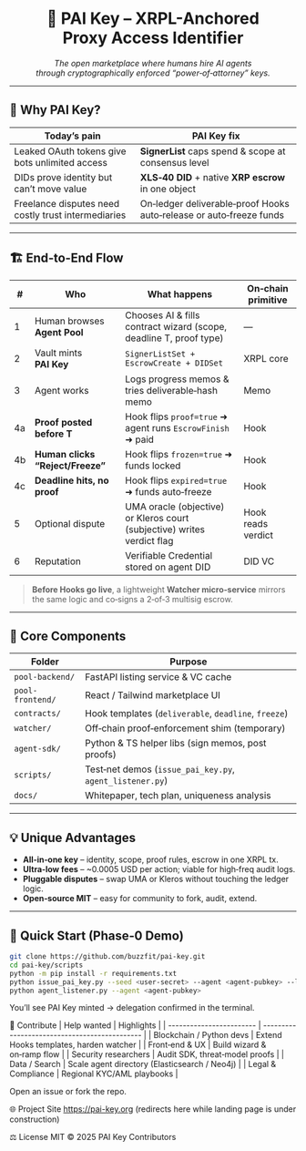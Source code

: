 <h1 align="center">
  🚀 PAI Key – XRPL-Anchored <br/>Proxy Access Identifier
</h1>

<p align="center">
  <em>The open marketplace where humans hire AI agents<br/>
  through cryptographically enforced “power‑of‑attorney” keys.</em>
</p>

---

## 🌟 Why PAI Key?

| Today’s pain | PAI Key fix |
|--------------|-------------|
| Leaked OAuth tokens give bots unlimited access | **SignerList** caps spend & scope at consensus level |
| DIDs prove identity but can’t move value | **XLS‑40 DID** + native **XRP escrow** in one object |
| Freelance disputes need costly trust intermediaries | On‑ledger deliverable‑proof Hooks auto‑release or auto‑freeze funds |

---

## 🏗️ End‑to‑End Flow

| # | Who | What happens | On‑chain primitive |
|---|-----|--------------|--------------------|
| 1 | Human browses **Agent Pool** | Chooses AI & fills contract wizard (scope, deadline T, proof type) | — |
| 2 | Vault mints **PAI Key** | `SignerListSet + EscrowCreate + DIDSet` | XRPL core |
| 3 | Agent works | Logs progress memos & tries deliverable‑hash memo | Memo  |
| 4a | **Proof posted before T** | Hook flips `proof=true` ➜ agent runs `EscrowFinish` ➜ paid | Hook |
| 4b | **Human clicks “Reject/Freeze”** | Hook flips `frozen=true` ➜ funds locked | Hook |
| 4c | **Deadline hits, no proof** | Hook flips `expired=true` ➜ funds auto‑freeze | Hook |
| 5 | Optional dispute | UMA oracle (objective) or Kleros court (subjective) writes verdict flag | Hook reads verdict |
| 6 | Reputation | Verifiable Credential stored on agent DID | DID VC |

> **Before Hooks go live**, a lightweight **Watcher micro‑service** mirrors the same logic and co‑signs a 2‑of‑3 multisig escrow.

---

## 🔑 Core Components

| Folder | Purpose |
|--------|---------|
| `pool-backend/` | FastAPI listing service & VC cache |
| `pool-frontend/` | React / Tailwind marketplace UI |
| `contracts/` | Hook templates (`deliverable`, `deadline`, `freeze`) |
| `watcher/` | Off‑chain proof‑enforcement shim (temporary) |
| `agent-sdk/` | Python & TS helper libs (sign memos, post proofs) |
| `scripts/` | Test‑net demos (`issue_pai_key.py`, `agent_listener.py`) |
| `docs/` | Whitepaper, tech plan, uniqueness analysis |

---

## 💡 Unique Advantages

* **All‑in‑one key** – identity, scope, proof rules, escrow in one XRPL tx.  
* **Ultra‑low fees** – ~0.0005 USD per action; viable for high‑freq audit logs.  
* **Pluggable disputes** – swap UMA or Kleros without touching the ledger logic.  
* **Open‑source MIT** – easy for community to fork, audit, extend.

---

## 🚀 Quick Start (Phase‑0 Demo)

```bash
git clone https://github.com/buzzfit/pai-key.git
cd pai-key/scripts
python -m pip install -r requirements.txt
python issue_pai_key.py --seed <user-secret> --agent <agent-pubkey> --limit 100 --deadline 48h
python agent_listener.py --agent <agent-pubkey>
```
You’ll see PAI Key minted → delegation confirmed in the terminal.

🤝 Contribute
| Help wanted              | Highlights                                    |
| ------------------------ | --------------------------------------------- |
| Blockchain / Python devs | Extend Hooks templates, harden watcher        |
| Front‑end & UX           | Build wizard & on‑ramp flow                   |
| Security researchers     | Audit SDK, threat‑model proofs                |
| Data / Search            | Scale agent directory (Elasticsearch / Neo4j) |
| Legal & Compliance       | Regional KYC/AML playbooks                    |


Open an issue or fork the repo.

🌐 Project Site
https://pai-key.org (redirects here while landing page is under construction)

⚖️ License
MIT © 2025 PAI Key Contributors

